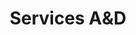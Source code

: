 ---
title: Services A&D
heroEnabled: true
heroImage: /images/architects-and-developers/services/hero.jpg
heroTitle: Mendoza 1416
heroCredit: Estudio Planta
stillsEnabled: true
stillsTitle: 3D Stills
stillsText: Through our still images, you can experience the interior and exterior configuration of your projects with extraordinary realism. We are able to take photographs of architectures not yet built.
stillsSlider:
  - image: /images/architects-and-developers/services/hi-q.jpg
    imageTwo: /images/architects-and-developers/services/super-hi-q.jpg
    imageOneCaption: Hi Q – 3000px
    imageTwoCaption: Super Hi Q – 6000px
    title: Sens Palermo Green
    credit: ATV
    theme: light
    percentage: 0.50
    type: slide
  - image: /images/architects-and-developers/services/aerials.jpg
    title: Viviendas Procrear
    credit: Ministerio de Hábitat y Desarrollo Territorial
    type: image
immersiveExperiencesEnabled: true
immersiveExperiencesTitle: Immersive Experiences
immersiveExperiencesText: We offer deeply immersive experiences at Sharp Studio Visuals. This means that, in addition to perceiving the space, you can explore it fully. Inquire about our services to fully experience your projects.
immersiveExperiencesLinkText: To know more about our interactive visual solutions, <a href="https://wa.me/13054693227" target="_blank" rel="noopener noreferrer" class="decoration-1 underline underline-offset-4 md:underline-offset-8 hover:no-underline">contact us</a>!
immersiveExperiencesLinkHref: /contact
immersiveExperiencesSlider:
  - image: /images/architects-and-developers/services/immersive-experiences-slider-1.mp4
    title: Sens Palermo Green
    credit: ATV
    theme: light
    type: video
    imageOneCaption: CGI Animation
  - image: /images/architects-and-developers/services/immersive-experiences-slider-2.mp4
    title: Sens Palermo Green
    credit: ATV
    theme: light
    type: video
    imageOneCaption: CGI Animation
  - image: /images/architects-and-developers/services/immersive-experiences-slider-3.jpg
    title: Sens Palermo Green
    credit: ATV
    theme: light
    type: panoram
    imageOneCaption: 360 Visualization
  - image: https://virtual-tour-realtors.netlify.app/
    title: Sens Palermo Green
    credit: ATV
    theme: light
    type: walking
    imageOneCaption: Walking tour
faqsEnabled: true
mapEnabled: true
officesEnabled: true
contactEnabled: true
---